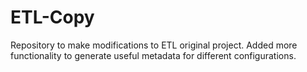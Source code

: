 # ETL-Copy

Repository to make modifications to ETL original project. Added more functionality to generate useful metadata for different configurations. 
